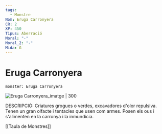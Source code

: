 ```yaml
---
tags:
  - Monstre
Nom: Eruga Carronyera
CR: 2
XP: 450
Tipus: Aberració
Moral: "-"
Moral_2: "-"
Mida: G
---
```

# Eruga Carronyera

```statblock
monster: Eruga Carronyera
```

![Eruga Carronyera_imatge | 300](https://static.wikia.nocookie.net/forgottenrealms/images/9/96/Monster_Manual_5e_-_Carrion_Crawler_-_p37.jpg/revision/latest/scale-to-width-down/350?cb=20200313161003)

DESCRIPCIÓ: 
Criatures grogues o verdes, excavadores d'olor repulsiva. Tenen un gran olfacte i tentacles que usen com armes. Posen els ous i s'alimenten en la carronya i la inmundicia. 

[[Taula de Monstres]]

